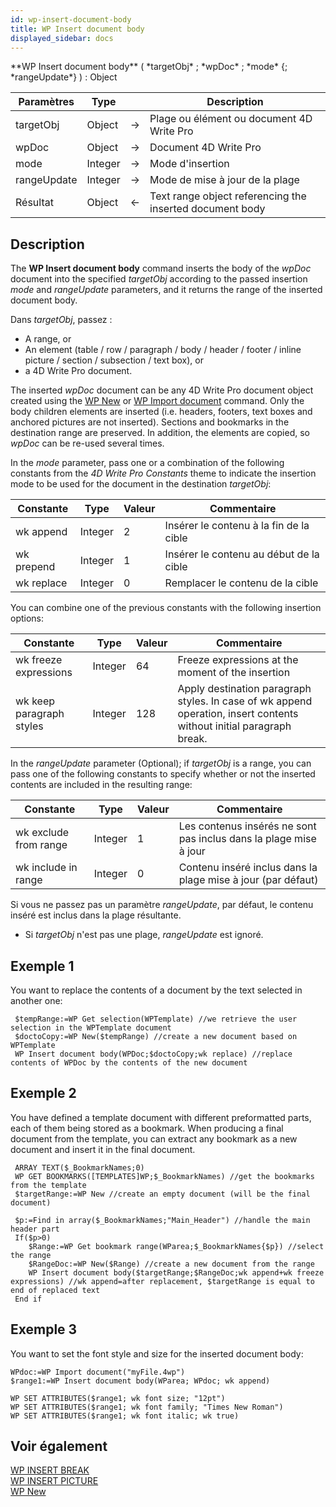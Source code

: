 ```yaml
---
id: wp-insert-document-body
title: WP Insert document body
displayed_sidebar: docs
---
```


<!--REF #_command_.WP Insert document body.Syntax-->**WP Insert document body** ( *targetObj* ; *wpDoc* ; *mode* {; *rangeUpdate*} ) : Object<!-- END REF-->

<!--REF #_command_.WP Insert document body.Params-->

| Paramètres  | Type    |                             | Description                                              |
| ----------- | ------- | --------------------------- | -------------------------------------------------------- |
| targetObj   | Object  | &#8594; | Plage ou élément ou document 4D Write Pro                |
| wpDoc       | Object  | &#8594; | Document 4D Write Pro                                    |
| mode        | Integer | &#8594; | Mode d'insertion                                         |
| rangeUpdate | Integer | &#8594; | Mode de mise à jour de la plage                          |
| Résultat    | Object  | &#8592; | Text range object referencing the inserted document body |

<!-- END REF-->

## Description

The **WP Insert document body** command<!--REF #_command_.WP Insert document body.Summary--> inserts the body of the *wpDoc* document into the specified *targetObj* according to the passed insertion *mode* and *rangeUpdate* parameters, and it returns the range of the inserted document body.<!-- END REF-->

Dans *targetObj*, passez :

- A range, or
- An element (table / row / paragraph / body / header / footer / inline picture / section / subsection / text box), or
- a 4D Write Pro document.

The inserted *wpDoc* document can be any 4D Write Pro document object created using the [WP New](../commands-legacy/wp-new.md) or [WP Import document](wp-import-document.md) command. Only the body children elements are inserted (i.e. headers, footers, text boxes and anchored pictures are not inserted). Sections and bookmarks in the destination range are preserved. In addition, the elements are copied, so *wpDoc* can be re-used several times.

In the *mode* parameter, pass one or a combination of the following constants from the *4D Write Pro Constants* theme to indicate the insertion mode to be used for the document in the destination *targetObj*:

| Constante  | Type    | Valeur | Commentaire                             |
| ---------- | ------- | ------ | --------------------------------------- |
| wk append  | Integer | 2      | Insérer le contenu à la fin de la cible |
| wk prepend | Integer | 1      | Insérer le contenu au début de la cible |
| wk replace | Integer | 0      | Remplacer le contenu de la cible        |

You can combine one of the previous constants with the following insertion options:

| Constante                | Type    | Valeur | Commentaire                                                                                                                                          |
| ------------------------ | ------- | ------ | ---------------------------------------------------------------------------------------------------------------------------------------------------- |
| wk freeze expressions    | Integer | 64     | Freeze expressions at the moment of the insertion                                                                                                    |
| wk keep paragraph styles | Integer | 128    | Apply destination paragraph styles. In case of wk append operation, insert contents without initial paragraph break. |

In the *rangeUpdate* parameter (Optional); if *targetObj* is a range, you can pass one of the following constants to specify whether or not the inserted contents are included in the resulting range:

| Constante             | Type    | Valeur | Commentaire                                                                     |
| --------------------- | ------- | ------ | ------------------------------------------------------------------------------- |
| wk exclude from range | Integer | 1      | Les contenus insérés ne sont pas inclus dans la plage mise à jour               |
| wk include in range   | Integer | 0      | Contenu inséré inclus dans la plage mise à jour (par défaut) |

Si vous ne passez pas un paramètre *rangeUpdate*, par défaut, le contenu inséré est inclus dans la plage résultante.

- Si *targetObj* n'est pas une plage, *rangeUpdate* est ignoré.

## Exemple 1

You want to replace the contents of a document by the text selected in another one:

```4d
 $tempRange:=WP Get selection(WPTemplate) //we retrieve the user selection in the WPTemplate document
 $doctoCopy:=WP New($tempRange) //create a new document based on WPTemplate
 WP Insert document body(WPDoc;$doctoCopy;wk replace) //replace contents of WPDoc by the contents of the new document
```

## Exemple 2

You have defined a template document with different preformatted parts, each of them being stored as a bookmark. When producing a final document from the template, you can extract any bookmark as a new document and insert it in the final document.

```4d
 ARRAY TEXT($_BookmarkNames;0)
 WP GET BOOKMARKS([TEMPLATES]WP;$_BookmarkNames) //get the bookmarks from the template
 $targetRange:=WP New //create an empty document (will be the final document)
 
 $p:=Find in array($_BookmarkNames;"Main_Header") //handle the main header part
 If($p>0)
    $Range:=WP Get bookmark range(WParea;$_BookmarkNames{$p}) //select the range
    $RangeDoc:=WP New($Range) //create a new document from the range
    WP Insert document body($targetRange;$RangeDoc;wk append+wk freeze expressions) //wk append=after replacement, $targetRange is equal to end of replaced text
 End if
```

## Exemple 3

You want to set the font style and size for the inserted document body:

```4d
WPdoc:=WP Import document("myFile.4wp")
$range1:=WP Insert document body(WParea; WPdoc; wk append)

WP SET ATTRIBUTES($range1; wk font size; "12pt")
WP SET ATTRIBUTES($range1; wk font family; "Times New Roman")
WP SET ATTRIBUTES($range1; wk font italic; wk true)
```

## Voir également

[WP INSERT BREAK](wp-insert-break.md)\
[WP INSERT PICTURE](wp-insert-picture.md)\
[WP New](../commands-legacy/wp-new.md)